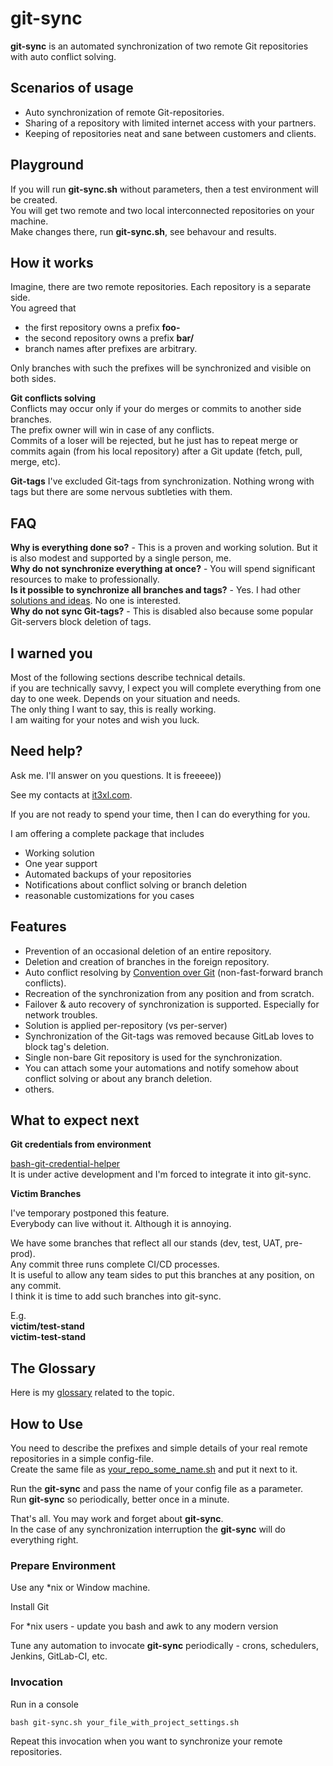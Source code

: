# git-sync

**git-sync** is an automated synchronization of two remote Git repositories with auto conflict solving.

## Scenarios of usage

* Auto synchronization of remote Git-repositories.
* Sharing of a repository with limited internet access with your partners.
* Keeping of repositories neat and sane between customers and clients.

## Playground

If you will run **git-sync.sh** without parameters, then a test environment will be created.<br/>
You will get two remote and two local interconnected repositories on your machine.<br/>
Make changes there, run **git-sync.sh**, see behavour and results.

## How it works

Imagine, there are two remote repositories. Each repository is a separate side.<br/>
You agreed that
* the first repository owns a prefix **foo-**
* the second repository owns a prefix **bar/**
* branch names after prefixes are arbitrary.

Only branches with such the prefixes will be synchronized and visible on both sides.

**Git conflicts solving**<br/>
Conflicts may occur only if your do merges or commits to another side branches.<br/>
The prefix owner will win in case of any conflicts.<br/>
Commits of a loser will be rejected, but he just has to repeat merge or commits again (from his local repository) after a Git update (fetch, pull, merge, etc).<br/>

**Git-tags**
I've excluded Git-tags from synchronization. Nothing wrong with tags but there are some nervous subtleties with them.

## FAQ

**Why is everything done so?** - This is a proven and working solution. But it is also modest and supported by a single person, me.<br/>
**Why do not synchronize everything at once?** - You will spend significant resources to make to professionally.<br/>
**Is it possible to synchronize all branches and tags?** - Yes. I had other [solutions and ideas](http://blog.it3xl.com/2018/02/approaches-to-synchronize-git-repos.html). No one is interested.<br/>
**Why do not sync Git-tags?** - This is disabled also because some popular Git-servers block deletion of tags.

## I warned you

Most of the following sections describe technical details.<br/>
if you are technically savvy, I expect you will complete everything from one day to one week. Depends on your situation and needs.<br/>
The only thing I want to say, this is really working.<br/>
I am waiting for your notes and wish you luck.

## Need help?

Ask me. I'll answer on you questions. It is freeeee))

See my contacts at [it3xl.com](it3xl.com).

If you are not ready to spend your time, then I can do everything for you.

I am offering a complete package that includes

* Working solution
* One year support
* Automated backups of your repositories
* Notifications about conflict solving or branch deletion
* reasonable customizations for you cases



## Features

* Prevention of an occasional deletion of an entire repository.
* Deletion and creation of branches in the foreign repository.
* Auto conflict resolving by [Convention over Git](http://blog.it3xl.com/2017/09/convention-over-git.html) (non-fast-forward branch conflicts).
* Recreation of the synchronization from any position and from scratch.
* Failover & auto recovery of synchronization is supported. Especially for network troubles.
* Solution is applied per-repository (vs per-server)
* Synchronization of the Git-tags was removed because GitLab loves to block tag's deletion.
* Single non-bare Git repository is used for the synchronization.
* You can attach some your automations and notify somehow about conflict solving or about any branch deletion.
* others.

## What to expect next

**Git credentials from environment**

[bash-git-credential-helper](https://github.com/it3xl/bash-git-credential-helper)  
It is under active development and I'm forced to integrate it into git-sync.

**Victim Branches**

I've temporary postponed this feature.  
Everybody can live without it. Although it is annoying.

We have some branches that reflect all our stands (dev, test, UAT, pre-prod).  
Any commit three runs complete CI/CD processes.  
It is useful to allow any team sides to put this branches at any position, on any commit.  
I think it is time to add such branches into git-sync.

E.g.  
**victim/test-stand**  
**victim-test-stand**  

## The Glossary

Here is my [glossary](http://blog.it3xl.com/2018/02/glossary-of-synchronization-of-remote.html) related to the topic.

## How to Use

You need to describe the prefixes and simple details of your real remote repositories in a simple config-file.<br/>
Create the same file as [your_repo_some_name.sh](https://github.com/it3xl/git-sync/blob/master/repo_settings/sample_repo.sh) and put it next to it.

Run the **git-sync** and pass the name of your config file as a parameter.<br/>
Run **git-sync** so periodically, better once in a minute.

That's all. You may work and forget about **git-sync**.<br/>
In the case of any synchronization interruption the **git-sync** will do everything right.

### Prepare Environment

Use any \*nix or Window machine.

Install Git

For \*nix users - update you bash and awk to any modern version

Tune any automation to invocate **git-sync** periodically - crons, schedulers, Jenkins, GitLab-CI, etc.

### Invocation

Run in a console

    bash git-sync.sh your_file_with_project_settings.sh

Repeat this invocation when you want to synchronize your remote repositories.



